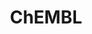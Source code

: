 ---
layout: default
bigquery: https://console.cloud.google.com/bigquery?p=patents-public-data&d=ebi_chembl&page=dataset
citation: '"The ChEMBL database in 2017." Anna Gaulton, Anne Hersey, Michał Nowotka,
  A Patrícia Bento, Jon Chambers, David Mendez, Prudence Mutowo, Francis Atkinson,
  Louisa J Bellis, Elena Cibrián-Uhalte, Mark Davies, Nathan Dedman, Anneli Karlsson,
  María Paula Magariños, John P Overington, George Papadatos, Ines Smit, Andrew R
  Leach Nucleic acids Research (2017) 45 (Database Issue), D945-D954'
contributors: European Bioinformatics Institute
cost: None
description: ChEMBL Data is a manually curated database of small molecules used in
  drug discovery, including information about existing patented drugs.
documentation: 'schema: https://www.ebi.ac.uk/chembl/db_schema


  '
last_edit: 04/07/2022, 11:23:28
location: https://console.cloud.google.com/marketplace/product/google_patents_public_datasets/chembl
maintained_by: EMBL-EBI, an outstation of European Molecular Biology Laboratory
related_publications: '

  ChEMBL: towards direct deposition of bioassay data.


  Mendez D, Gaulton A, Bento AP, Chambers J, De Veij M, Félix E, Magariños MP, Mosquera
  JF, Mutowo P, Nowotka M, Gordillo-Marañón M, Hunter F, Junco L, Mugumbate G, Rodriguez-Lopez
  M, Atkinson F, Bosc N, Radoux CJ, Segura-Cabrera A, Hersey A, Leach AR.


  — Nucleic Acids Res. 2019; 47(D1):D930-D940. doi: 10.1093/nar/gky1075

  '
schema_fields:
- who_name
- standard_upper_value
- cell_source_tissue
- tid
- mc_target_accession
- num_ro5_violations
- version
- helm_notation
- mc_target_type
- mol_irac_id
- mesh_heading
- level2
- direct_interaction
- first_page
- alert_id
- volume
- patent_use_code
- action_type
- class_type
- assay_source
- target_desc
- alert_set_id
- component_type
- hrac_class_id
- protein_class_id
- bao_id
- cellosaurus_id
- drug_substance_flag
- mechanism_comment
- standard_inchi
- oc_id
- status
- company
- definition
- assay_category
- units
- level1
- pathway_key
- issue
- major_class
- curated_by
- stem_class
- atc_code
- aromatic_rings
- previous_company
- targcomp_id
- updated_by
- hba_lipinski
- bei
- rgid
- comments
- aidx
- delist_flag
- l5
- species_group_flag
- innovator_company
- abstract
- warning_id
- usan_stem
- potential_duplicate
- molregno
- assay_strain
- compd_id
- formulation_id
- drugind_id
- l8
- source_domain_id
- met_conversion
- oral
- assay_type
- num_alerts
- canonical_smiles
- first_in_class
- published_units
- topical
- path
- pathway_id
- domain_description
- published_relation
- level5
- chembl_id
- qudt_units
- molsyn_id
- therapeutic_flag
- entity_type
- level3
- protein_class_synonym
- hrac_code
- src_description
- cx_most_apka
- activity_count
- tissue_id
- cell_description
- irac_code
- inorganic_flag
- natural_product
- ref_id
- full_molformula
- normal_range_min
- parent_type
- parent_go_id
- type
- orig_description
- cell_source_tax_id
- full_mwt
- patent_expire_date
- heavy_atoms
- met_id
- co_stem_id
- standard_flag
- site_id
- withdrawn_country
- disease_efficacy
- metabolite_record_id
- acd_most_apka
- availability_type
- comp_class_id
- molecular_mechanism
- compound_name
- target_type
- drug_product_flag
- standard_inchi_key
- l4
- max_phase
- res_stem_id
- warnref_id
- priority
- job_id
- std_act_id
- standard_text_value
- rtb
- drug_record_id
- assay_organism
- published_value
- doi
- mutation
- route
- authors
- warning_country
- level4_description
- enzyme_tid
- related_tid
- active_molregno
- parenteral
- strength
- entity_id
- homologue
- ddd_admr
- mc_target_name
- prediction_method
- withdrawn_reason
- src_assay_id
- cl_lincs_id
- dosed_ingredient
- usan_stem_id
- prod_pat_id
- value
- mesh_id
- applicant_full_name
- tid_fixed
- site_name
- protclasssyn_id
- end_position
- molfile
- mol_hrac_id
- record_id
- lle
- chebi_par_id
- uberon_id
- label
- ddd_value
- indref_id
- cidx
- compound_key
- variant_id
- efo_id
- relationship_desc
- warning_type
- cell_name
- doc_id
- data_validity_comment
- mol_atc_id
- max_phase_for_ind
- warning_year
- journal
- prodrug
- caloha_id
- selectivity_comment
- class_level
- uo_units
- mw_freebase
- ass_cls_map_id
- withdrawn_class
- cx_logp
- substrate_record_id
- nda_type
- l7
- toid
- mol_frac_id
- idx
- qed_weighted
- l6
- usan_year
- hba
- actsm_id
- src_id
- mechanism_of_action
- doc_type
- activity_comment
- acd_logd
- protein_class_desc
- warning_class
- synonyms
- cx_most_bpka
- syn_type
- submission_date
- as_id
- assay_tax_id
- go_id
- black_box_warning
- pref_name
- irac_class_id
- relation
- l3
- bao_format
- biocomp_id
- level3_description
- assay_class_id
- research_stem
- hbd_lipinski
- sitecomp_id
- standard_relation
- cx_logd
- patent_no
- stat
- hbd
- polymer_flag
- ap_id
- last_active
- assay_subcellular_fraction
- country
- relationship
- source
- clo_id
- acd_most_bpka
- creation_date
- ad_type
- target_mapping
- downgraded
- sequence_md5sum
- molecule_type
- assay_param_id
- tax_id
- name
- db_source
- pubmed_id
- withdrawn_flag
- src_compound_id
- compsyn_id
- standard_units
- cell_id
- efo_term
- trade_name
- alogp
- patent_id
- confidence
- approval_date
- bao_endpoint
- sei
- mc_tax_id
- db_version
- first_approval
- publication_number
- domain_name
- curation_comment
- tbl
- aspect
- ddd_comment
- ridx
- smid
- annotation
- met_comment
- ddd_id
- domain_id
- alert_name
- cell_ontology_id
- assay_tissue
- l2
- standard_type
- accession
- targrel_id
- domain_type
- structure_type
- title
- comp_go_id
- relationship_type
- metref_id
- start_position
- set_name
- parent_id
- ro3_pass
- mecref_id
- short_name
- level1_description
- le
- acd_logp
- parent_molregno
- molecular_species
- normal_range_max
- subgroup
- description
- level2_description
- published_type
- cell_source_organism
- confidence_score
- usan_substem
- mc_organism
- mec_id
- usan_stem_definition
- component_id
- updated_on
- frac_class_id
- src_short_name
- stem
- warning_description
- upper_value
- assay_desc
- site_residues
- log_id
- last_page
- predbind_id
- text_value
- withdrawn_year
- mw_monoisotopic
- chirality
- psa
- ref_url
- ref_type
- num_lipinski_ro5_violations
- l1
- assay_cell_type
- active_ingredient
- frac_code
- activity_id
- ddd_units
- enzyme_name
- pchembl_value
- indication_class
- bto_id
- product_id
- component_synonym
- binding_site_comment
- ingredient
- standard_value
- assay_test_type
- assay_id
- parameter_value
- sequence
- smarts
- level4
- who_extra
- cpd_str_alert_id
- dosage_form
- isoform
- parameter_type
- result_flag
- year
- organism
shortname: chembl
tags:
- biotechnology
- health
- chemical
- bioinformatics
- medical
terms_of_use: CC BY-SA 3.0
title: ChEMBL
uuid: e232a192-965c-4ec9-904c-155b6dfe56c5
---